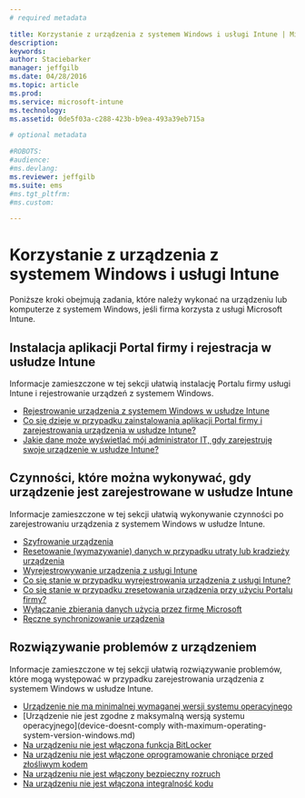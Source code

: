 ```yaml
---
# required metadata

title: Korzystanie z urządzenia z systemem Windows i usługi Intune | Microsoft Intune
description:
keywords:
author: Staciebarker
manager: jeffgilb
ms.date: 04/28/2016
ms.topic: article
ms.prod:
ms.service: microsoft-intune
ms.technology:
ms.assetid: 0de5f03a-c288-423b-b9ea-493a39eb715a

# optional metadata

#ROBOTS:
#audience:
#ms.devlang:
ms.reviewer: jeffgilb
ms.suite: ems
#ms.tgt_pltfrm:
#ms.custom:

---
```


# Korzystanie z urządzenia z systemem Windows i usługi Intune

Poniższe kroki obejmują zadania, które należy wykonać na urządzeniu lub komputerze z systemem Windows, jeśli firma korzysta z usługi Microsoft Intune.

## Instalacja aplikacji Portal firmy i rejestracja w usłudze Intune

Informacje zamieszczone w tej sekcji ułatwią instalację Portalu firmy usługi Intune i rejestrowanie urządzeń z systemem Windows.

- [Rejestrowanie urządzenia z systemem Windows w usłudze Intune](enroll-your-device-in-intune-windows.md)</br>
- [Co się dzieje w przypadku zainstalowania aplikacji Portal firmy i zarejestrowania urządzenia w usłudze Intune?](what-happens-if-you-install-the-company-portal-app-and-enroll-your-device-in-intune-windows.md)</br>
- [Jakie dane może wyświetlać mój administrator IT, gdy zarejestruję swoje urządzenie w usłudze Intune?](what-can-your-it-administrator-see-when-you-enroll-your-device-in-intune-windows.md)

## Czynności, które można wykonywać, gdy urządzenie jest zarejestrowane w usłudze Intune

Informacje zamieszczone w tej sekcji ułatwią wykonywanie czynności po zarejestrowaniu urządzenia z systemem Windows w usłudze Intune.

- [Szyfrowanie urządzenia](encrypt-your-device-windows.md)</br>
- [Resetowanie (wymazywanie) danych w przypadku utraty lub kradzieży urządzenia](reset-erase-your-lost-or-stolen-device-windows.md)</br>
- [Wyrejestrowywanie urządzenia z usługi Intune](unenroll-your-device-from-intune-windows.md)</br>
- [Co się stanie w przypadku wyrejestrowania urządzenia z usługi Intune?](what-happens-if-you-unenroll-your-device-from-intune-windows.md)</br>
- [Co się stanie w przypadku zresetowania urządzenia przy użyciu Portalu firmy?](what-happens-if-you-reset-your-device-using-the-company-portal-windows.md)</br>
- [Wyłączanie zbierania danych użycia przez firmę Microsoft](turn-off-microsoft-usage-data-collection-windows.md)</br>
- [Ręczne synchronizowanie urządzenia](sync-your-device-manually-windows.md)

## Rozwiązywanie problemów z urządzeniem

Informacje zamieszczone w tej sekcji ułatwią rozwiązywanie problemów, które mogą występować w przypadku zarejestrowania urządzenia z systemem Windows w usłudze Intune.

- [Urządzenie nie ma minimalnej wymaganej wersji systemu operacyjnego](device-doesnt-have-the-required-minimum-operating-system-version-windows.md)</br>
- [Urządzenie nie jest zgodne z maksymalną wersją systemu operacyjnego](device-doesnt-comply with-maximum-operating-system-version-windows.md)</br>
- [Na urządzeniu nie jest włączona funkcja BitLocker](device-doesnt-have-bitlocker-enabled-windows.md)</br>
- [Na urządzeniu nie jest włączone oprogramowanie chroniące przed złośliwym kodem](device-doesnt-have-antimalware-software-enabled-windows.md)</br>
- [Na urządzeniu nie jest włączony bezpieczny rozruch](device-doesnt-have-secure-boot-enabled-windows.md)</br>
- [Na urządzeniu nie jest włączona integralność kodu](device-doesnt-have-code-integrity-enabled-windows.md)




<!--HONumber=May16_HO1-->



